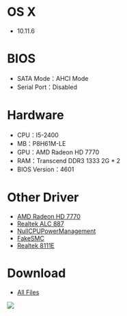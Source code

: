 # OS X
- 10.11.6


# BIOS
- SATA Mode：AHCI Mode
- Serial Port：Disabled


# Hardware
- CPU：I5-2400
- MB：P8H61M-LE
- GPU：AMD Radeon HD 7770
- RAM：Transcend DDR3 1333 2G * 2
- BIOS Version：4601


# Other Driver
* [AMD Radeon HD 7770](https://www.tonymacx86.com/attachments/verde-kext-zip.156820)
* [Realtek ALC 887](https://github.com/toleda/audio_kext_enabler/raw/master/HDAEnabler1.kext.zip)
* [NullCPUPowerManagement](https://www.tonymacx86.com/resources/nullcpupowermanagement.268)
* [FakeSMC](https://www.tonymacx86.com/resources/fakesmc.282)
* [Realtek 8111E](https://bitbucket.org/RehabMan/os-x-realtek-network/downloads/RehabMan-Realtek-Network-v2-2015-1230.zip)


# Download
* [All Files](https://bitbucket.org/ChengYouFang/hackintosh/downloads/P8H61M-LE.zip) 

![](https://3.bp.blogspot.com/-09nny1MFzCc/WAGTMcqcU_I/AAAAAAAAH0U/WKIVma_EGXUdQKgdjCRlaurIgjvGszkUQCLcB/s1600/14642437_1287249417960833_4823004114039753687_n.jpg)